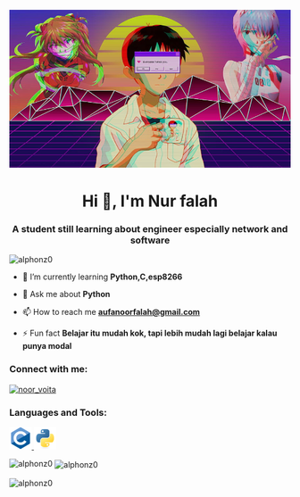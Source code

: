 ![logo](https://github.com/Alphonz0/Alphonz0/blob/main/banner.jpg)
<h1 align="center">Hi 👋, I'm Nur falah</h1>
<h3 align="center">A student still learning about engineer especially network and software</h3>

<p align="left"> <img src="https://komarev.com/ghpvc/?username=alphonz0&label=Profile%20views&color=0e75b6&style=flat" alt="alphonz0" /> </p>

- 🌱 I’m currently learning **Python,C,esp8266**

- 💬 Ask me about **Python**

- 📫 How to reach me **aufanoorfalah@gmail.com**

- ⚡ Fun fact **Belajar itu mudah kok, tapi lebih mudah lagi belajar kalau punya modal**

<h3 align="left">Connect with me:</h3>
<p align="left">
<a href="https://twitter.com/noor_voita" target="blank"><img align="center" src="https://raw.githubusercontent.com/rahuldkjain/github-profile-readme-generator/master/src/images/icons/Social/twitter.svg" alt="noor_voita" height="30" width="40" /></a>
</p>

<h3 align="left">Languages and Tools:</h3>
<p align="left"> <a href="https://www.cprogramming.com/" target="_blank" rel="noreferrer"> <img src="https://raw.githubusercontent.com/devicons/devicon/master/icons/c/c-original.svg" alt="c" width="40" height="40"/> </a> <a href="https://www.python.org" target="_blank" rel="noreferrer"> <img src="https://raw.githubusercontent.com/devicons/devicon/master/icons/python/python-original.svg" alt="python" width="40" height="40"/> </a> </p>

<p><img align="left" src="https://github-readme-stats.vercel.app/api/top-langs?username=alphonz0&show_icons=true&locale=en&layout=compact" alt="alphonz0" /></p>

<p>&nbsp;<img align="center" src="https://github-readme-stats.vercel.app/api?username=alphonz0&show_icons=true&locale=en" alt="alphonz0" /></p>

<p><img align="center" src="https://github-readme-streak-stats.herokuapp.com/?user=alphonz0&" alt="alphonz0" /></p>
